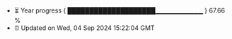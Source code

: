 - ⏳ Year progress { ████████████████████▁▁▁▁▁▁▁▁▁▁ } 67.66 %
- ⏰ Updated on Wed, 04 Sep 2024 15:22:04 GMT

